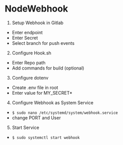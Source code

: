 # NodeWebhook

 

1. Setup Webhook in Gitlab 
*  Enter endpoint
*  Enter Secret 
*  Select branch for push events


2. Configure Hook.sh
*  Enter Repo path 
*  Add commands for build (optional)


3. Configure dotenv
*  Create .env file in root 
*  Enter value for MY_SECRET*  


4. Configure Webhook as System Service
* `$ sudo nano /etc/systemd/system/webhook.service`
* change PORT and User


5. Start Service 
*  `$ sudo systemctl start webhook`